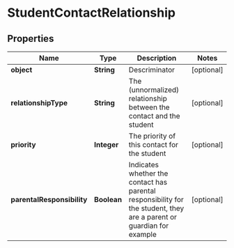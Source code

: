 
# StudentContactRelationship

## Properties
Name | Type | Description | Notes
------------ | ------------- | ------------- | -------------
**object** | **String** | Descriminator |  [optional]
**relationshipType** | **String** | The (unnormalized) relationship between the contact and the student |  [optional]
**priority** | **Integer** | The priority of this contact for the student |  [optional]
**parentalResponsibility** | **Boolean** | Indicates whether the contact has parental responsibility for the student, they are a parent or guardian for example |  [optional]



